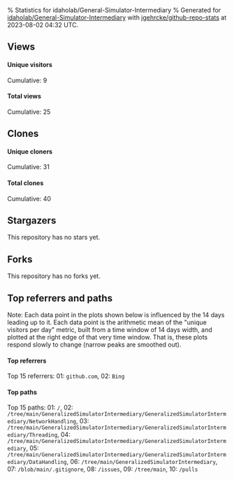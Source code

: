 % Statistics for idaholab/General-Simulator-Intermediary
% Generated for [idaholab/General-Simulator-Intermediary](https://github.com/idaholab/General-Simulator-Intermediary) with [jgehrcke/github-repo-stats](https://github.com/jgehrcke/github-repo-stats) at 2023-08-02 04:32 UTC.


## Views

#### Unique visitors
<div id="chart_views_unique" class="full-width-chart"></div>

Cumulative: 9

#### Total views
<div id="chart_views_total" class="full-width-chart"></div>

Cumulative: 25

<div class="pagebreak-for-print"> </div>

## Clones

#### Unique cloners
<div id="chart_clones_unique" class="full-width-chart"></div>

Cumulative: 31

#### Total clones
<div id="chart_clones_total" class="full-width-chart"></div>

Cumulative: 40



<div class="pagebreak-for-print"> </div>



## Stargazers

This repository has no stars yet.



## Forks

This repository has no forks yet.



<div class="pagebreak-for-print"> </div>



## Top referrers and paths


Note: Each data point in the plots shown below is influenced by the 14 days
leading up to it. Each data point is the arithmetic mean of the "unique
visitors per day" metric, built from a time window of 14 days width, and
plotted at the right edge of that very time window. That is, these plots
respond slowly to change (narrow peaks are smoothed out).




#### Top referrers


<div id="chart_referrers_top_n_alltime" class="full-width-chart"></div>

Top 15 referrers: 01: `github.com`, 02: `Bing`





#### Top paths


<div id="chart_paths_top_n_alltime" class="full-width-chart"></div>

Top 15 paths: 01: `/`, 02: `/tree/main/GeneralizedSimulatorIntermediary/GeneralizedSimulatorIntermediary/NetworkHandling`, 03: `/tree/main/GeneralizedSimulatorIntermediary/GeneralizedSimulatorIntermediary/Threading`, 04: `/tree/main/GeneralizedSimulatorIntermediary/GeneralizedSimulatorIntermediary`, 05: `/tree/main/GeneralizedSimulatorIntermediary/GeneralizedSimulatorIntermediary/DataHandling`, 06: `/tree/main/GeneralizedSimulatorIntermediary`, 07: `/blob/main/.gitignore`, 08: `/issues`, 09: `/tree/main`, 10: `/pulls`


<script type="text/javascript">
    vegaEmbed('#chart_views_unique', {"$schema": "https://vega.github.io/schema/vega-lite/v4.17.0.json", "config": {"arc": {"fill": "#1b1e23"}, "area": {"fill": "#1b1e23"}, "axisBottom": {"domainColor": "#a9b4c4", "gridColor": "#a9b4c4", "labelColor": "#1b1e23", "labelFont": "relative-mono-11-pitch-pro, Menlo, monospace", "tickColor": "#a9b4c4", "titleColor": "#1b1e23", "titleFont": "relative-mono-11-pitch-pro, Menlo, monospace"}, "axisLeft": {"domainColor": "#a9b4c4", "gridColor": "#a9b4c4", "labelColor": "#1b1e23", "labelFont": "relative-mono-11-pitch-pro, Menlo, monospace", "tickColor": "#a9b4c4", "titleColor": "#1b1e23", "titleFont": "relative-mono-11-pitch-pro, Menlo, monospace"}, "axisX": {"grid": false}, "axisY": {"grid": false, "labelBound": true}, "background": "#FFFFFF", "group": {"fill": "#FFFFFF"}, "header": {"fontWeight": 400, "labelFont": "relative-mono-11-pitch-pro, Menlo, monospace", "titleFont": "relative-mono-11-pitch-pro, Menlo, monospace"}, "legend": {"labelFont": "relative-mono-11-pitch-pro, Menlo, monospace", "symbolSize": 200, "symbolType": "circle", "titleFont": "relative-mono-11-pitch-pro, Menlo, monospace"}, "line": {"color": "#1b1e23", "stroke": "#1b1e23"}, "path": {"stroke": "#1b1e23"}, "point": {"color": "#1b1e23", "cursor": "pointer", "filled": true, "size": 20}, "range": {"category": ["#85a2f7", "#ea9755", "#7eb36a", "#f07071", "#bc85d9", "#e587b6", "#a9b4c4", "#d4c05e", "#64b9c4"]}, "style": {"bar": {"fill": "#1b1e23"}, "text": {"font": "relative-mono-11-pitch-pro, Menlo, monospace", "fontWeight": 400}}, "symbol": {"shape": "circle"}, "title": {"anchor": "start", "font": "relative-mono-11-pitch-pro, Menlo, monospace", "fontWeight": 400}, "trail": {"color": "#1b1e23", "stroke": "#1b1e23"}, "view": {"stroke": null}}, "data": {"name": "data-e37b59c2ad870e39d3aa10d5477572ff"}, "datasets": {"data-e37b59c2ad870e39d3aa10d5477572ff": [{"time": "2023-03-02T00:00:00+00:00", "views_total": 0, "views_unique": 0}, {"time": "2023-03-05T00:00:00+00:00", "views_total": 1, "views_unique": 1}, {"time": "2023-03-06T00:00:00+00:00", "views_total": 0, "views_unique": 0}, {"time": "2023-03-07T00:00:00+00:00", "views_total": 0, "views_unique": 0}, {"time": "2023-03-08T00:00:00+00:00", "views_total": 1, "views_unique": 1}, {"time": "2023-03-09T00:00:00+00:00", "views_total": 1, "views_unique": 1}, {"time": "2023-03-11T00:00:00+00:00", "views_total": 0, "views_unique": 0}, {"time": "2023-03-13T00:00:00+00:00", "views_total": 0, "views_unique": 0}, {"time": "2023-03-14T00:00:00+00:00", "views_total": 0, "views_unique": 0}, {"time": "2023-03-20T00:00:00+00:00", "views_total": 0, "views_unique": 0}, {"time": "2023-03-31T00:00:00+00:00", "views_total": 0, "views_unique": 0}, {"time": "2023-04-09T00:00:00+00:00", "views_total": 0, "views_unique": 0}, {"time": "2023-04-25T00:00:00+00:00", "views_total": 0, "views_unique": 0}, {"time": "2023-05-04T00:00:00+00:00", "views_total": 0, "views_unique": 0}, {"time": "2023-05-12T00:00:00+00:00", "views_total": 0, "views_unique": 0}, {"time": "2023-05-19T00:00:00+00:00", "views_total": 0, "views_unique": 0}, {"time": "2023-05-25T00:00:00+00:00", "views_total": 0, "views_unique": 0}, {"time": "2023-05-29T00:00:00+00:00", "views_total": 0, "views_unique": 0}, {"time": "2023-06-21T00:00:00+00:00", "views_total": 0, "views_unique": 0}, {"time": "2023-06-22T00:00:00+00:00", "views_total": 0, "views_unique": 0}, {"time": "2023-06-25T00:00:00+00:00", "views_total": 0, "views_unique": 0}, {"time": "2023-06-29T00:00:00+00:00", "views_total": 1, "views_unique": 1}, {"time": "2023-07-01T00:00:00+00:00", "views_total": 0, "views_unique": 0}, {"time": "2023-07-02T00:00:00+00:00", "views_total": 1, "views_unique": 1}, {"time": "2023-07-03T00:00:00+00:00", "views_total": 0, "views_unique": 0}, {"time": "2023-07-20T00:00:00+00:00", "views_total": 17, "views_unique": 1}, {"time": "2023-07-22T00:00:00+00:00", "views_total": 1, "views_unique": 1}, {"time": "2023-07-28T00:00:00+00:00", "views_total": 0, "views_unique": 0}, {"time": "2023-07-29T00:00:00+00:00", "views_total": 1, "views_unique": 1}, {"time": "2023-08-01T00:00:00+00:00", "views_total": 1, "views_unique": 1}]}, "encoding": {"tooltip": [{"field": "views_unique", "format": ".1f", "title": "views (u)", "type": "quantitative"}, {"field": "time", "format": "%B %e, %Y", "title": "date", "type": "temporal"}], "x": {"axis": {"labelAngle": 25}, "field": "time", "scale": {"domain": ["2023-03-02", "2023-08-01"]}, "timeUnit": "yearmonthdate", "title": "date", "type": "temporal"}, "y": {"axis": {}, "field": "views_unique", "scale": {"domain": [0, 1.1], "type": "linear", "zero": true}, "title": "unique views per day", "type": "quantitative"}}, "height": 200, "mark": {"point": true, "type": "line"}, "padding": 10, "width": "container"}, {"actions": false, "renderer": "svg"}).catch(console.error);
vegaEmbed('#chart_views_total', {"$schema": "https://vega.github.io/schema/vega-lite/v4.17.0.json", "config": {"arc": {"fill": "#1b1e23"}, "area": {"fill": "#1b1e23"}, "axisBottom": {"domainColor": "#a9b4c4", "gridColor": "#a9b4c4", "labelColor": "#1b1e23", "labelFont": "relative-mono-11-pitch-pro, Menlo, monospace", "tickColor": "#a9b4c4", "titleColor": "#1b1e23", "titleFont": "relative-mono-11-pitch-pro, Menlo, monospace"}, "axisLeft": {"domainColor": "#a9b4c4", "gridColor": "#a9b4c4", "labelColor": "#1b1e23", "labelFont": "relative-mono-11-pitch-pro, Menlo, monospace", "tickColor": "#a9b4c4", "titleColor": "#1b1e23", "titleFont": "relative-mono-11-pitch-pro, Menlo, monospace"}, "axisX": {"grid": false}, "axisY": {"grid": false, "labelBound": true}, "background": "#FFFFFF", "group": {"fill": "#FFFFFF"}, "header": {"fontWeight": 400, "labelFont": "relative-mono-11-pitch-pro, Menlo, monospace", "titleFont": "relative-mono-11-pitch-pro, Menlo, monospace"}, "legend": {"labelFont": "relative-mono-11-pitch-pro, Menlo, monospace", "symbolSize": 200, "symbolType": "circle", "titleFont": "relative-mono-11-pitch-pro, Menlo, monospace"}, "line": {"color": "#1b1e23", "stroke": "#1b1e23"}, "path": {"stroke": "#1b1e23"}, "point": {"color": "#1b1e23", "cursor": "pointer", "filled": true, "size": 20}, "range": {"category": ["#85a2f7", "#ea9755", "#7eb36a", "#f07071", "#bc85d9", "#e587b6", "#a9b4c4", "#d4c05e", "#64b9c4"]}, "style": {"bar": {"fill": "#1b1e23"}, "text": {"font": "relative-mono-11-pitch-pro, Menlo, monospace", "fontWeight": 400}}, "symbol": {"shape": "circle"}, "title": {"anchor": "start", "font": "relative-mono-11-pitch-pro, Menlo, monospace", "fontWeight": 400}, "trail": {"color": "#1b1e23", "stroke": "#1b1e23"}, "view": {"stroke": null}}, "data": {"name": "data-e37b59c2ad870e39d3aa10d5477572ff"}, "datasets": {"data-e37b59c2ad870e39d3aa10d5477572ff": [{"time": "2023-03-02T00:00:00+00:00", "views_total": 0, "views_unique": 0}, {"time": "2023-03-05T00:00:00+00:00", "views_total": 1, "views_unique": 1}, {"time": "2023-03-06T00:00:00+00:00", "views_total": 0, "views_unique": 0}, {"time": "2023-03-07T00:00:00+00:00", "views_total": 0, "views_unique": 0}, {"time": "2023-03-08T00:00:00+00:00", "views_total": 1, "views_unique": 1}, {"time": "2023-03-09T00:00:00+00:00", "views_total": 1, "views_unique": 1}, {"time": "2023-03-11T00:00:00+00:00", "views_total": 0, "views_unique": 0}, {"time": "2023-03-13T00:00:00+00:00", "views_total": 0, "views_unique": 0}, {"time": "2023-03-14T00:00:00+00:00", "views_total": 0, "views_unique": 0}, {"time": "2023-03-20T00:00:00+00:00", "views_total": 0, "views_unique": 0}, {"time": "2023-03-31T00:00:00+00:00", "views_total": 0, "views_unique": 0}, {"time": "2023-04-09T00:00:00+00:00", "views_total": 0, "views_unique": 0}, {"time": "2023-04-25T00:00:00+00:00", "views_total": 0, "views_unique": 0}, {"time": "2023-05-04T00:00:00+00:00", "views_total": 0, "views_unique": 0}, {"time": "2023-05-12T00:00:00+00:00", "views_total": 0, "views_unique": 0}, {"time": "2023-05-19T00:00:00+00:00", "views_total": 0, "views_unique": 0}, {"time": "2023-05-25T00:00:00+00:00", "views_total": 0, "views_unique": 0}, {"time": "2023-05-29T00:00:00+00:00", "views_total": 0, "views_unique": 0}, {"time": "2023-06-21T00:00:00+00:00", "views_total": 0, "views_unique": 0}, {"time": "2023-06-22T00:00:00+00:00", "views_total": 0, "views_unique": 0}, {"time": "2023-06-25T00:00:00+00:00", "views_total": 0, "views_unique": 0}, {"time": "2023-06-29T00:00:00+00:00", "views_total": 1, "views_unique": 1}, {"time": "2023-07-01T00:00:00+00:00", "views_total": 0, "views_unique": 0}, {"time": "2023-07-02T00:00:00+00:00", "views_total": 1, "views_unique": 1}, {"time": "2023-07-03T00:00:00+00:00", "views_total": 0, "views_unique": 0}, {"time": "2023-07-20T00:00:00+00:00", "views_total": 17, "views_unique": 1}, {"time": "2023-07-22T00:00:00+00:00", "views_total": 1, "views_unique": 1}, {"time": "2023-07-28T00:00:00+00:00", "views_total": 0, "views_unique": 0}, {"time": "2023-07-29T00:00:00+00:00", "views_total": 1, "views_unique": 1}, {"time": "2023-08-01T00:00:00+00:00", "views_total": 1, "views_unique": 1}]}, "encoding": {"tooltip": [{"field": "views_total", "format": ".1f", "title": "views (t)", "type": "quantitative"}, {"field": "time", "format": "%B %e, %Y", "title": "date", "type": "temporal"}], "x": {"axis": {"labelAngle": 25}, "field": "time", "scale": {"domain": ["2023-03-02", "2023-08-01"]}, "timeUnit": "yearmonthdate", "title": "date", "type": "temporal"}, "y": {"axis": {}, "field": "views_total", "scale": {"domain": [0, 18.700000000000003], "type": "linear", "zero": true}, "title": "total views per day", "type": "quantitative"}}, "height": 200, "mark": {"point": true, "type": "line"}, "padding": 10, "width": "container"}, {"actions": false, "renderer": "svg"}).catch(console.error);
vegaEmbed('#chart_clones_unique', {"$schema": "https://vega.github.io/schema/vega-lite/v4.17.0.json", "config": {"arc": {"fill": "#1b1e23"}, "area": {"fill": "#1b1e23"}, "axisBottom": {"domainColor": "#a9b4c4", "gridColor": "#a9b4c4", "labelColor": "#1b1e23", "labelFont": "relative-mono-11-pitch-pro, Menlo, monospace", "tickColor": "#a9b4c4", "titleColor": "#1b1e23", "titleFont": "relative-mono-11-pitch-pro, Menlo, monospace"}, "axisLeft": {"domainColor": "#a9b4c4", "gridColor": "#a9b4c4", "labelColor": "#1b1e23", "labelFont": "relative-mono-11-pitch-pro, Menlo, monospace", "tickColor": "#a9b4c4", "titleColor": "#1b1e23", "titleFont": "relative-mono-11-pitch-pro, Menlo, monospace"}, "axisX": {"grid": false}, "axisY": {"grid": false, "labelBound": true}, "background": "#FFFFFF", "group": {"fill": "#FFFFFF"}, "header": {"fontWeight": 400, "labelFont": "relative-mono-11-pitch-pro, Menlo, monospace", "titleFont": "relative-mono-11-pitch-pro, Menlo, monospace"}, "legend": {"labelFont": "relative-mono-11-pitch-pro, Menlo, monospace", "symbolSize": 200, "symbolType": "circle", "titleFont": "relative-mono-11-pitch-pro, Menlo, monospace"}, "line": {"color": "#1b1e23", "stroke": "#1b1e23"}, "path": {"stroke": "#1b1e23"}, "point": {"color": "#1b1e23", "cursor": "pointer", "filled": true, "size": 20}, "range": {"category": ["#85a2f7", "#ea9755", "#7eb36a", "#f07071", "#bc85d9", "#e587b6", "#a9b4c4", "#d4c05e", "#64b9c4"]}, "style": {"bar": {"fill": "#1b1e23"}, "text": {"font": "relative-mono-11-pitch-pro, Menlo, monospace", "fontWeight": 400}}, "symbol": {"shape": "circle"}, "title": {"anchor": "start", "font": "relative-mono-11-pitch-pro, Menlo, monospace", "fontWeight": 400}, "trail": {"color": "#1b1e23", "stroke": "#1b1e23"}, "view": {"stroke": null}}, "data": {"name": "data-b8b8e0ef1d203e8faf5eb1b00c57c1a0"}, "datasets": {"data-b8b8e0ef1d203e8faf5eb1b00c57c1a0": [{"clones_total": 4, "clones_unique": 2, "time": "2023-03-02T00:00:00+00:00"}, {"clones_total": 1, "clones_unique": 1, "time": "2023-03-05T00:00:00+00:00"}, {"clones_total": 2, "clones_unique": 2, "time": "2023-03-06T00:00:00+00:00"}, {"clones_total": 1, "clones_unique": 1, "time": "2023-03-07T00:00:00+00:00"}, {"clones_total": 1, "clones_unique": 1, "time": "2023-03-08T00:00:00+00:00"}, {"clones_total": 0, "clones_unique": 0, "time": "2023-03-09T00:00:00+00:00"}, {"clones_total": 1, "clones_unique": 1, "time": "2023-03-11T00:00:00+00:00"}, {"clones_total": 1, "clones_unique": 1, "time": "2023-03-13T00:00:00+00:00"}, {"clones_total": 1, "clones_unique": 1, "time": "2023-03-14T00:00:00+00:00"}, {"clones_total": 1, "clones_unique": 1, "time": "2023-03-20T00:00:00+00:00"}, {"clones_total": 2, "clones_unique": 1, "time": "2023-03-31T00:00:00+00:00"}, {"clones_total": 1, "clones_unique": 1, "time": "2023-04-09T00:00:00+00:00"}, {"clones_total": 1, "clones_unique": 1, "time": "2023-04-25T00:00:00+00:00"}, {"clones_total": 1, "clones_unique": 1, "time": "2023-05-04T00:00:00+00:00"}, {"clones_total": 1, "clones_unique": 1, "time": "2023-05-12T00:00:00+00:00"}, {"clones_total": 2, "clones_unique": 2, "time": "2023-05-19T00:00:00+00:00"}, {"clones_total": 4, "clones_unique": 2, "time": "2023-05-25T00:00:00+00:00"}, {"clones_total": 1, "clones_unique": 1, "time": "2023-05-29T00:00:00+00:00"}, {"clones_total": 2, "clones_unique": 1, "time": "2023-06-21T00:00:00+00:00"}, {"clones_total": 2, "clones_unique": 1, "time": "2023-06-22T00:00:00+00:00"}, {"clones_total": 1, "clones_unique": 1, "time": "2023-06-25T00:00:00+00:00"}, {"clones_total": 1, "clones_unique": 1, "time": "2023-06-29T00:00:00+00:00"}, {"clones_total": 1, "clones_unique": 1, "time": "2023-07-01T00:00:00+00:00"}, {"clones_total": 1, "clones_unique": 1, "time": "2023-07-02T00:00:00+00:00"}, {"clones_total": 1, "clones_unique": 1, "time": "2023-07-03T00:00:00+00:00"}, {"clones_total": 0, "clones_unique": 0, "time": "2023-07-20T00:00:00+00:00"}, {"clones_total": 0, "clones_unique": 0, "time": "2023-07-22T00:00:00+00:00"}, {"clones_total": 4, "clones_unique": 2, "time": "2023-07-28T00:00:00+00:00"}, {"clones_total": 0, "clones_unique": 0, "time": "2023-07-29T00:00:00+00:00"}, {"clones_total": 1, "clones_unique": 1, "time": "2023-08-01T00:00:00+00:00"}]}, "encoding": {"tooltip": [{"field": "clones_unique", "format": ".1f", "title": "clones (u)", "type": "quantitative"}, {"field": "time", "format": "%B %e, %Y", "title": "date", "type": "temporal"}], "x": {"axis": {"labelAngle": 25}, "field": "time", "scale": {"domain": ["2023-03-02", "2023-08-01"]}, "timeUnit": "yearmonthdate", "title": "date", "type": "temporal"}, "y": {"axis": {}, "field": "clones_unique", "scale": {"domain": [0, 2.2], "type": "linear", "zero": true}, "title": "unique clones per day", "type": "quantitative"}}, "height": 200, "mark": {"point": true, "type": "line"}, "padding": 10, "width": "container"}, {"actions": false, "renderer": "svg"}).catch(console.error);
vegaEmbed('#chart_clones_total', {"$schema": "https://vega.github.io/schema/vega-lite/v4.17.0.json", "config": {"arc": {"fill": "#1b1e23"}, "area": {"fill": "#1b1e23"}, "axisBottom": {"domainColor": "#a9b4c4", "gridColor": "#a9b4c4", "labelColor": "#1b1e23", "labelFont": "relative-mono-11-pitch-pro, Menlo, monospace", "tickColor": "#a9b4c4", "titleColor": "#1b1e23", "titleFont": "relative-mono-11-pitch-pro, Menlo, monospace"}, "axisLeft": {"domainColor": "#a9b4c4", "gridColor": "#a9b4c4", "labelColor": "#1b1e23", "labelFont": "relative-mono-11-pitch-pro, Menlo, monospace", "tickColor": "#a9b4c4", "titleColor": "#1b1e23", "titleFont": "relative-mono-11-pitch-pro, Menlo, monospace"}, "axisX": {"grid": false}, "axisY": {"grid": false, "labelBound": true}, "background": "#FFFFFF", "group": {"fill": "#FFFFFF"}, "header": {"fontWeight": 400, "labelFont": "relative-mono-11-pitch-pro, Menlo, monospace", "titleFont": "relative-mono-11-pitch-pro, Menlo, monospace"}, "legend": {"labelFont": "relative-mono-11-pitch-pro, Menlo, monospace", "symbolSize": 200, "symbolType": "circle", "titleFont": "relative-mono-11-pitch-pro, Menlo, monospace"}, "line": {"color": "#1b1e23", "stroke": "#1b1e23"}, "path": {"stroke": "#1b1e23"}, "point": {"color": "#1b1e23", "cursor": "pointer", "filled": true, "size": 20}, "range": {"category": ["#85a2f7", "#ea9755", "#7eb36a", "#f07071", "#bc85d9", "#e587b6", "#a9b4c4", "#d4c05e", "#64b9c4"]}, "style": {"bar": {"fill": "#1b1e23"}, "text": {"font": "relative-mono-11-pitch-pro, Menlo, monospace", "fontWeight": 400}}, "symbol": {"shape": "circle"}, "title": {"anchor": "start", "font": "relative-mono-11-pitch-pro, Menlo, monospace", "fontWeight": 400}, "trail": {"color": "#1b1e23", "stroke": "#1b1e23"}, "view": {"stroke": null}}, "data": {"name": "data-b8b8e0ef1d203e8faf5eb1b00c57c1a0"}, "datasets": {"data-b8b8e0ef1d203e8faf5eb1b00c57c1a0": [{"clones_total": 4, "clones_unique": 2, "time": "2023-03-02T00:00:00+00:00"}, {"clones_total": 1, "clones_unique": 1, "time": "2023-03-05T00:00:00+00:00"}, {"clones_total": 2, "clones_unique": 2, "time": "2023-03-06T00:00:00+00:00"}, {"clones_total": 1, "clones_unique": 1, "time": "2023-03-07T00:00:00+00:00"}, {"clones_total": 1, "clones_unique": 1, "time": "2023-03-08T00:00:00+00:00"}, {"clones_total": 0, "clones_unique": 0, "time": "2023-03-09T00:00:00+00:00"}, {"clones_total": 1, "clones_unique": 1, "time": "2023-03-11T00:00:00+00:00"}, {"clones_total": 1, "clones_unique": 1, "time": "2023-03-13T00:00:00+00:00"}, {"clones_total": 1, "clones_unique": 1, "time": "2023-03-14T00:00:00+00:00"}, {"clones_total": 1, "clones_unique": 1, "time": "2023-03-20T00:00:00+00:00"}, {"clones_total": 2, "clones_unique": 1, "time": "2023-03-31T00:00:00+00:00"}, {"clones_total": 1, "clones_unique": 1, "time": "2023-04-09T00:00:00+00:00"}, {"clones_total": 1, "clones_unique": 1, "time": "2023-04-25T00:00:00+00:00"}, {"clones_total": 1, "clones_unique": 1, "time": "2023-05-04T00:00:00+00:00"}, {"clones_total": 1, "clones_unique": 1, "time": "2023-05-12T00:00:00+00:00"}, {"clones_total": 2, "clones_unique": 2, "time": "2023-05-19T00:00:00+00:00"}, {"clones_total": 4, "clones_unique": 2, "time": "2023-05-25T00:00:00+00:00"}, {"clones_total": 1, "clones_unique": 1, "time": "2023-05-29T00:00:00+00:00"}, {"clones_total": 2, "clones_unique": 1, "time": "2023-06-21T00:00:00+00:00"}, {"clones_total": 2, "clones_unique": 1, "time": "2023-06-22T00:00:00+00:00"}, {"clones_total": 1, "clones_unique": 1, "time": "2023-06-25T00:00:00+00:00"}, {"clones_total": 1, "clones_unique": 1, "time": "2023-06-29T00:00:00+00:00"}, {"clones_total": 1, "clones_unique": 1, "time": "2023-07-01T00:00:00+00:00"}, {"clones_total": 1, "clones_unique": 1, "time": "2023-07-02T00:00:00+00:00"}, {"clones_total": 1, "clones_unique": 1, "time": "2023-07-03T00:00:00+00:00"}, {"clones_total": 0, "clones_unique": 0, "time": "2023-07-20T00:00:00+00:00"}, {"clones_total": 0, "clones_unique": 0, "time": "2023-07-22T00:00:00+00:00"}, {"clones_total": 4, "clones_unique": 2, "time": "2023-07-28T00:00:00+00:00"}, {"clones_total": 0, "clones_unique": 0, "time": "2023-07-29T00:00:00+00:00"}, {"clones_total": 1, "clones_unique": 1, "time": "2023-08-01T00:00:00+00:00"}]}, "encoding": {"tooltip": [{"field": "clones_total", "format": ".1f", "title": "clones (t)", "type": "quantitative"}, {"field": "time", "format": "%B %e, %Y", "title": "date", "type": "temporal"}], "x": {"axis": {"labelAngle": 25}, "field": "time", "scale": {"domain": ["2023-03-02", "2023-08-01"]}, "timeUnit": "yearmonthdate", "title": "date", "type": "temporal"}, "y": {"axis": {}, "field": "clones_total", "scale": {"domain": [0, 4.4], "type": "linear", "zero": true}, "title": "total clones per day", "type": "quantitative"}}, "height": 200, "mark": {"point": true, "type": "line"}, "padding": 10, "width": "container"}, {"actions": false, "renderer": "svg"}).catch(console.error);
vegaEmbed('#chart_referrers_top_n_alltime', {"$schema": "https://vega.github.io/schema/vega-lite/v4.17.0.json", "config": {"arc": {"fill": "#1b1e23"}, "area": {"fill": "#1b1e23"}, "axisBottom": {"domainColor": "#a9b4c4", "gridColor": "#a9b4c4", "labelColor": "#1b1e23", "labelFont": "relative-mono-11-pitch-pro, Menlo, monospace", "tickColor": "#a9b4c4", "titleColor": "#1b1e23", "titleFont": "relative-mono-11-pitch-pro, Menlo, monospace"}, "axisLeft": {"domainColor": "#a9b4c4", "gridColor": "#a9b4c4", "labelColor": "#1b1e23", "labelFont": "relative-mono-11-pitch-pro, Menlo, monospace", "tickColor": "#a9b4c4", "titleColor": "#1b1e23", "titleFont": "relative-mono-11-pitch-pro, Menlo, monospace"}, "axisX": {"grid": false}, "axisY": {"grid": false}, "background": "#FFFFFF", "group": {"fill": "#FFFFFF"}, "header": {"fontWeight": 400, "labelFont": "relative-mono-11-pitch-pro, Menlo, monospace", "titleFont": "relative-mono-11-pitch-pro, Menlo, monospace"}, "legend": {"labelFont": "relative-mono-11-pitch-pro, Menlo, monospace", "symbolSize": 200, "symbolType": "circle", "titleFont": "relative-mono-11-pitch-pro, Menlo, monospace"}, "line": {"color": "#1b1e23", "stroke": "#1b1e23"}, "path": {"stroke": "#1b1e23"}, "point": {"color": "#1b1e23", "cursor": "pointer", "filled": true, "size": 30}, "range": {"category": ["#85a2f7", "#ea9755", "#7eb36a", "#f07071", "#bc85d9", "#e587b6", "#a9b4c4", "#d4c05e", "#64b9c4"]}, "style": {"bar": {"fill": "#1b1e23"}, "text": {"font": "relative-mono-11-pitch-pro, Menlo, monospace", "fontWeight": 400}}, "symbol": {"shape": "circle"}, "title": {"anchor": "start", "font": "relative-mono-11-pitch-pro, Menlo, monospace", "fontWeight": 400}, "trail": {"color": "#1b1e23", "stroke": "#1b1e23"}, "view": {"stroke": null}}, "data": {"name": "data-3ffb41a775d237fb75a35ad1719e4e88"}, "datasets": {"data-3ffb41a775d237fb75a35ad1719e4e88": [{"referrer": "github.com", "time": "2023-03-15T00:00:00+00:00", "views_unique": null, "views_unique_norm": null}, {"referrer": "github.com", "time": "2023-03-16T00:00:00+00:00", "views_unique": null, "views_unique_norm": null}, {"referrer": "github.com", "time": "2023-03-17T00:00:00+00:00", "views_unique": null, "views_unique_norm": null}, {"referrer": "github.com", "time": "2023-03-18T00:00:00+00:00", "views_unique": null, "views_unique_norm": null}, {"referrer": "github.com", "time": "2023-07-22T00:00:00+00:00", "views_unique": 1.0, "views_unique_norm": 0.07142857142857142}, {"referrer": "github.com", "time": "2023-07-23T00:00:00+00:00", "views_unique": 2.0, "views_unique_norm": 0.14285714285714285}, {"referrer": "github.com", "time": "2023-07-24T00:00:00+00:00", "views_unique": 2.0, "views_unique_norm": 0.14285714285714285}, {"referrer": "github.com", "time": "2023-07-25T00:00:00+00:00", "views_unique": 2.0, "views_unique_norm": 0.14285714285714285}, {"referrer": "github.com", "time": "2023-07-26T00:00:00+00:00", "views_unique": 2.0, "views_unique_norm": 0.14285714285714285}, {"referrer": "github.com", "time": "2023-07-27T00:00:00+00:00", "views_unique": 2.0, "views_unique_norm": 0.14285714285714285}, {"referrer": "github.com", "time": "2023-07-28T00:00:00+00:00", "views_unique": 2.0, "views_unique_norm": 0.14285714285714285}, {"referrer": "github.com", "time": "2023-07-29T00:00:00+00:00", "views_unique": 2.0, "views_unique_norm": 0.14285714285714285}, {"referrer": "github.com", "time": "2023-07-30T00:00:00+00:00", "views_unique": 2.0, "views_unique_norm": 0.14285714285714285}, {"referrer": "github.com", "time": "2023-07-31T00:00:00+00:00", "views_unique": 2.0, "views_unique_norm": 0.14285714285714285}, {"referrer": "github.com", "time": "2023-08-01T00:00:00+00:00", "views_unique": 2.0, "views_unique_norm": 0.14285714285714285}, {"referrer": "github.com", "time": "2023-08-02T00:00:00+00:00", "views_unique": 2.0, "views_unique_norm": 0.14285714285714285}, {"referrer": "Bing", "time": "2023-03-15T00:00:00+00:00", "views_unique": 1.0, "views_unique_norm": 0.07142857142857142}, {"referrer": "Bing", "time": "2023-03-16T00:00:00+00:00", "views_unique": 1.0, "views_unique_norm": 0.07142857142857142}, {"referrer": "Bing", "time": "2023-03-17T00:00:00+00:00", "views_unique": 1.0, "views_unique_norm": 0.07142857142857142}, {"referrer": "Bing", "time": "2023-03-18T00:00:00+00:00", "views_unique": 1.0, "views_unique_norm": 0.07142857142857142}, {"referrer": "Bing", "time": "2023-07-22T00:00:00+00:00", "views_unique": null, "views_unique_norm": null}, {"referrer": "Bing", "time": "2023-07-23T00:00:00+00:00", "views_unique": null, "views_unique_norm": null}, {"referrer": "Bing", "time": "2023-07-24T00:00:00+00:00", "views_unique": null, "views_unique_norm": null}, {"referrer": "Bing", "time": "2023-07-25T00:00:00+00:00", "views_unique": null, "views_unique_norm": null}, {"referrer": "Bing", "time": "2023-07-26T00:00:00+00:00", "views_unique": null, "views_unique_norm": null}, {"referrer": "Bing", "time": "2023-07-27T00:00:00+00:00", "views_unique": null, "views_unique_norm": null}, {"referrer": "Bing", "time": "2023-07-28T00:00:00+00:00", "views_unique": null, "views_unique_norm": null}, {"referrer": "Bing", "time": "2023-07-29T00:00:00+00:00", "views_unique": null, "views_unique_norm": null}, {"referrer": "Bing", "time": "2023-07-30T00:00:00+00:00", "views_unique": null, "views_unique_norm": null}, {"referrer": "Bing", "time": "2023-07-31T00:00:00+00:00", "views_unique": null, "views_unique_norm": null}, {"referrer": "Bing", "time": "2023-08-01T00:00:00+00:00", "views_unique": null, "views_unique_norm": null}, {"referrer": "Bing", "time": "2023-08-02T00:00:00+00:00", "views_unique": null, "views_unique_norm": null}]}, "encoding": {"color": {"field": "referrer", "legend": {"direction": "vertical", "orient": "top", "title": "Legend:"}, "sort": {"field": "order"}, "type": "nominal"}, "tooltip": [{"field": "referrer", "type": "nominal"}, {"field": "views_unique_norm", "format": ".2f", "title": "views (14d mean)", "type": "quantitative"}, {"field": "time", "format": "%B %e, %Y", "title": "date", "type": "temporal"}], "x": {"axis": {"labelAngle": 25}, "field": "time", "scale": {"domain": ["2023-03-02", "2023-08-01"]}, "timeUnit": "yearmonthdate", "title": "date", "type": "temporal"}, "y": {"field": "views_unique_norm", "scale": {"domain": [0, 0.15714285714285714], "type": "linear", "zero": true}, "title": "unique visitors per day (mean from last 14 days)", "type": "quantitative"}}, "height": 300, "mark": {"point": true, "type": "line"}, "padding": 10, "width": "container"}, {"actions": false, "renderer": "svg"}).catch(console.error);
vegaEmbed('#chart_paths_top_n_alltime', {"$schema": "https://vega.github.io/schema/vega-lite/v4.17.0.json", "config": {"arc": {"fill": "#1b1e23"}, "area": {"fill": "#1b1e23"}, "axisBottom": {"domainColor": "#a9b4c4", "gridColor": "#a9b4c4", "labelColor": "#1b1e23", "labelFont": "relative-mono-11-pitch-pro, Menlo, monospace", "tickColor": "#a9b4c4", "titleColor": "#1b1e23", "titleFont": "relative-mono-11-pitch-pro, Menlo, monospace"}, "axisLeft": {"domainColor": "#a9b4c4", "gridColor": "#a9b4c4", "labelColor": "#1b1e23", "labelFont": "relative-mono-11-pitch-pro, Menlo, monospace", "tickColor": "#a9b4c4", "titleColor": "#1b1e23", "titleFont": "relative-mono-11-pitch-pro, Menlo, monospace"}, "axisX": {"grid": false}, "axisY": {"grid": false}, "background": "#FFFFFF", "group": {"fill": "#FFFFFF"}, "header": {"fontWeight": 400, "labelFont": "relative-mono-11-pitch-pro, Menlo, monospace", "titleFont": "relative-mono-11-pitch-pro, Menlo, monospace"}, "legend": {"labelFont": "relative-mono-11-pitch-pro, Menlo, monospace", "symbolSize": 200, "symbolType": "circle", "titleFont": "relative-mono-11-pitch-pro, Menlo, monospace"}, "line": {"color": "#1b1e23", "stroke": "#1b1e23"}, "path": {"stroke": "#1b1e23"}, "point": {"color": "#1b1e23", "cursor": "pointer", "filled": true, "size": 30}, "range": {"category": ["#85a2f7", "#ea9755", "#7eb36a", "#f07071", "#bc85d9", "#e587b6", "#a9b4c4", "#d4c05e", "#64b9c4"]}, "style": {"bar": {"fill": "#1b1e23"}, "text": {"font": "relative-mono-11-pitch-pro, Menlo, monospace", "fontWeight": 400}}, "symbol": {"shape": "circle"}, "title": {"anchor": "start", "font": "relative-mono-11-pitch-pro, Menlo, monospace", "fontWeight": 400}, "trail": {"color": "#1b1e23", "stroke": "#1b1e23"}, "view": {"stroke": null}}, "data": {"name": "data-b603f0f7c76a9ca6b7c5ccc2254c2c51"}, "datasets": {"data-b603f0f7c76a9ca6b7c5ccc2254c2c51": [{"path": "/", "time": "2023-03-15T00:00:00+00:00", "views_unique": 2.0, "views_unique_norm": 0.14285714285714285}, {"path": "/", "time": "2023-03-16T00:00:00+00:00", "views_unique": 2.0, "views_unique_norm": 0.14285714285714285}, {"path": "/", "time": "2023-03-17T00:00:00+00:00", "views_unique": 2.0, "views_unique_norm": 0.14285714285714285}, {"path": "/", "time": "2023-03-18T00:00:00+00:00", "views_unique": 2.0, "views_unique_norm": 0.14285714285714285}, {"path": "/", "time": "2023-03-19T00:00:00+00:00", "views_unique": 1.0, "views_unique_norm": 0.07142857142857142}, {"path": "/", "time": "2023-03-20T00:00:00+00:00", "views_unique": 1.0, "views_unique_norm": 0.07142857142857142}, {"path": "/", "time": "2023-03-21T00:00:00+00:00", "views_unique": 1.0, "views_unique_norm": 0.07142857142857142}, {"path": "/", "time": "2023-03-22T00:00:00+00:00", "views_unique": 1.0, "views_unique_norm": 0.07142857142857142}, {"path": "/", "time": "2023-06-30T00:00:00+00:00", "views_unique": 1.0, "views_unique_norm": 0.07142857142857142}, {"path": "/", "time": "2023-07-01T00:00:00+00:00", "views_unique": 1.0, "views_unique_norm": 0.07142857142857142}, {"path": "/", "time": "2023-07-02T00:00:00+00:00", "views_unique": 1.0, "views_unique_norm": 0.07142857142857142}, {"path": "/", "time": "2023-07-03T00:00:00+00:00", "views_unique": 1.0, "views_unique_norm": 0.07142857142857142}, {"path": "/", "time": "2023-07-04T00:00:00+00:00", "views_unique": 1.0, "views_unique_norm": 0.07142857142857142}, {"path": "/", "time": "2023-07-05T00:00:00+00:00", "views_unique": 1.0, "views_unique_norm": 0.07142857142857142}, {"path": "/", "time": "2023-07-06T00:00:00+00:00", "views_unique": 1.0, "views_unique_norm": 0.07142857142857142}, {"path": "/", "time": "2023-07-07T00:00:00+00:00", "views_unique": 1.0, "views_unique_norm": 0.07142857142857142}, {"path": "/", "time": "2023-07-08T00:00:00+00:00", "views_unique": 1.0, "views_unique_norm": 0.07142857142857142}, {"path": "/", "time": "2023-07-09T00:00:00+00:00", "views_unique": 1.0, "views_unique_norm": 0.07142857142857142}, {"path": "/", "time": "2023-07-10T00:00:00+00:00", "views_unique": 1.0, "views_unique_norm": 0.07142857142857142}, {"path": "/", "time": "2023-07-11T00:00:00+00:00", "views_unique": 1.0, "views_unique_norm": 0.07142857142857142}, {"path": "/", "time": "2023-07-12T00:00:00+00:00", "views_unique": 1.0, "views_unique_norm": 0.07142857142857142}, {"path": "/", "time": "2023-07-13T00:00:00+00:00", "views_unique": null, "views_unique_norm": null}, {"path": "/", "time": "2023-07-14T00:00:00+00:00", "views_unique": null, "views_unique_norm": null}, {"path": "/", "time": "2023-07-15T00:00:00+00:00", "views_unique": null, "views_unique_norm": null}, {"path": "/", "time": "2023-07-21T00:00:00+00:00", "views_unique": 1.0, "views_unique_norm": 0.07142857142857142}, {"path": "/", "time": "2023-07-22T00:00:00+00:00", "views_unique": 1.0, "views_unique_norm": 0.07142857142857142}, {"path": "/", "time": "2023-07-23T00:00:00+00:00", "views_unique": 2.0, "views_unique_norm": 0.14285714285714285}, {"path": "/", "time": "2023-07-24T00:00:00+00:00", "views_unique": 2.0, "views_unique_norm": 0.14285714285714285}, {"path": "/", "time": "2023-07-25T00:00:00+00:00", "views_unique": 2.0, "views_unique_norm": 0.14285714285714285}, {"path": "/", "time": "2023-07-26T00:00:00+00:00", "views_unique": 2.0, "views_unique_norm": 0.14285714285714285}, {"path": "/", "time": "2023-07-27T00:00:00+00:00", "views_unique": 2.0, "views_unique_norm": 0.14285714285714285}, {"path": "/", "time": "2023-07-28T00:00:00+00:00", "views_unique": 2.0, "views_unique_norm": 0.14285714285714285}, {"path": "/", "time": "2023-07-29T00:00:00+00:00", "views_unique": 2.0, "views_unique_norm": 0.14285714285714285}, {"path": "/", "time": "2023-07-30T00:00:00+00:00", "views_unique": 2.0, "views_unique_norm": 0.14285714285714285}, {"path": "/", "time": "2023-07-31T00:00:00+00:00", "views_unique": 2.0, "views_unique_norm": 0.14285714285714285}, {"path": "/", "time": "2023-08-01T00:00:00+00:00", "views_unique": 2.0, "views_unique_norm": 0.14285714285714285}, {"path": "/", "time": "2023-08-02T00:00:00+00:00", "views_unique": 2.0, "views_unique_norm": 0.14285714285714285}, {"path": "/tree/main/GeneralizedSimulatorIntermediary/GeneralizedSimulatorIntermediary/NetworkHandling", "time": "2023-03-15T00:00:00+00:00", "views_unique": null, "views_unique_norm": null}, {"path": "/tree/main/GeneralizedSimulatorIntermediary/GeneralizedSimulatorIntermediary/NetworkHandling", "time": "2023-03-16T00:00:00+00:00", "views_unique": null, "views_unique_norm": null}, {"path": "/tree/main/GeneralizedSimulatorIntermediary/GeneralizedSimulatorIntermediary/NetworkHandling", "time": "2023-03-17T00:00:00+00:00", "views_unique": null, "views_unique_norm": null}, {"path": "/tree/main/GeneralizedSimulatorIntermediary/GeneralizedSimulatorIntermediary/NetworkHandling", "time": "2023-03-18T00:00:00+00:00", "views_unique": null, "views_unique_norm": null}, {"path": "/tree/main/GeneralizedSimulatorIntermediary/GeneralizedSimulatorIntermediary/NetworkHandling", "time": "2023-03-19T00:00:00+00:00", "views_unique": null, "views_unique_norm": null}, {"path": "/tree/main/GeneralizedSimulatorIntermediary/GeneralizedSimulatorIntermediary/NetworkHandling", "time": "2023-03-20T00:00:00+00:00", "views_unique": null, "views_unique_norm": null}, {"path": "/tree/main/GeneralizedSimulatorIntermediary/GeneralizedSimulatorIntermediary/NetworkHandling", "time": "2023-03-21T00:00:00+00:00", "views_unique": null, "views_unique_norm": null}, {"path": "/tree/main/GeneralizedSimulatorIntermediary/GeneralizedSimulatorIntermediary/NetworkHandling", "time": "2023-03-22T00:00:00+00:00", "views_unique": null, "views_unique_norm": null}, {"path": "/tree/main/GeneralizedSimulatorIntermediary/GeneralizedSimulatorIntermediary/NetworkHandling", "time": "2023-06-30T00:00:00+00:00", "views_unique": null, "views_unique_norm": null}, {"path": "/tree/main/GeneralizedSimulatorIntermediary/GeneralizedSimulatorIntermediary/NetworkHandling", "time": "2023-07-01T00:00:00+00:00", "views_unique": null, "views_unique_norm": null}, {"path": "/tree/main/GeneralizedSimulatorIntermediary/GeneralizedSimulatorIntermediary/NetworkHandling", "time": "2023-07-02T00:00:00+00:00", "views_unique": null, "views_unique_norm": null}, {"path": "/tree/main/GeneralizedSimulatorIntermediary/GeneralizedSimulatorIntermediary/NetworkHandling", "time": "2023-07-03T00:00:00+00:00", "views_unique": null, "views_unique_norm": null}, {"path": "/tree/main/GeneralizedSimulatorIntermediary/GeneralizedSimulatorIntermediary/NetworkHandling", "time": "2023-07-04T00:00:00+00:00", "views_unique": null, "views_unique_norm": null}, {"path": "/tree/main/GeneralizedSimulatorIntermediary/GeneralizedSimulatorIntermediary/NetworkHandling", "time": "2023-07-05T00:00:00+00:00", "views_unique": null, "views_unique_norm": null}, {"path": "/tree/main/GeneralizedSimulatorIntermediary/GeneralizedSimulatorIntermediary/NetworkHandling", "time": "2023-07-06T00:00:00+00:00", "views_unique": null, "views_unique_norm": null}, {"path": "/tree/main/GeneralizedSimulatorIntermediary/GeneralizedSimulatorIntermediary/NetworkHandling", "time": "2023-07-07T00:00:00+00:00", "views_unique": null, "views_unique_norm": null}, {"path": "/tree/main/GeneralizedSimulatorIntermediary/GeneralizedSimulatorIntermediary/NetworkHandling", "time": "2023-07-08T00:00:00+00:00", "views_unique": null, "views_unique_norm": null}, {"path": "/tree/main/GeneralizedSimulatorIntermediary/GeneralizedSimulatorIntermediary/NetworkHandling", "time": "2023-07-09T00:00:00+00:00", "views_unique": null, "views_unique_norm": null}, {"path": "/tree/main/GeneralizedSimulatorIntermediary/GeneralizedSimulatorIntermediary/NetworkHandling", "time": "2023-07-10T00:00:00+00:00", "views_unique": null, "views_unique_norm": null}, {"path": "/tree/main/GeneralizedSimulatorIntermediary/GeneralizedSimulatorIntermediary/NetworkHandling", "time": "2023-07-11T00:00:00+00:00", "views_unique": null, "views_unique_norm": null}, {"path": "/tree/main/GeneralizedSimulatorIntermediary/GeneralizedSimulatorIntermediary/NetworkHandling", "time": "2023-07-12T00:00:00+00:00", "views_unique": null, "views_unique_norm": null}, {"path": "/tree/main/GeneralizedSimulatorIntermediary/GeneralizedSimulatorIntermediary/NetworkHandling", "time": "2023-07-13T00:00:00+00:00", "views_unique": null, "views_unique_norm": null}, {"path": "/tree/main/GeneralizedSimulatorIntermediary/GeneralizedSimulatorIntermediary/NetworkHandling", "time": "2023-07-14T00:00:00+00:00", "views_unique": null, "views_unique_norm": null}, {"path": "/tree/main/GeneralizedSimulatorIntermediary/GeneralizedSimulatorIntermediary/NetworkHandling", "time": "2023-07-15T00:00:00+00:00", "views_unique": null, "views_unique_norm": null}, {"path": "/tree/main/GeneralizedSimulatorIntermediary/GeneralizedSimulatorIntermediary/NetworkHandling", "time": "2023-07-21T00:00:00+00:00", "views_unique": 1.0, "views_unique_norm": 0.07142857142857142}, {"path": "/tree/main/GeneralizedSimulatorIntermediary/GeneralizedSimulatorIntermediary/NetworkHandling", "time": "2023-07-22T00:00:00+00:00", "views_unique": 1.0, "views_unique_norm": 0.07142857142857142}, {"path": "/tree/main/GeneralizedSimulatorIntermediary/GeneralizedSimulatorIntermediary/NetworkHandling", "time": "2023-07-23T00:00:00+00:00", "views_unique": 1.0, "views_unique_norm": 0.07142857142857142}, {"path": "/tree/main/GeneralizedSimulatorIntermediary/GeneralizedSimulatorIntermediary/NetworkHandling", "time": "2023-07-24T00:00:00+00:00", "views_unique": 1.0, "views_unique_norm": 0.07142857142857142}, {"path": "/tree/main/GeneralizedSimulatorIntermediary/GeneralizedSimulatorIntermediary/NetworkHandling", "time": "2023-07-25T00:00:00+00:00", "views_unique": 1.0, "views_unique_norm": 0.07142857142857142}, {"path": "/tree/main/GeneralizedSimulatorIntermediary/GeneralizedSimulatorIntermediary/NetworkHandling", "time": "2023-07-26T00:00:00+00:00", "views_unique": 1.0, "views_unique_norm": 0.07142857142857142}, {"path": "/tree/main/GeneralizedSimulatorIntermediary/GeneralizedSimulatorIntermediary/NetworkHandling", "time": "2023-07-27T00:00:00+00:00", "views_unique": 1.0, "views_unique_norm": 0.07142857142857142}, {"path": "/tree/main/GeneralizedSimulatorIntermediary/GeneralizedSimulatorIntermediary/NetworkHandling", "time": "2023-07-28T00:00:00+00:00", "views_unique": 1.0, "views_unique_norm": 0.07142857142857142}, {"path": "/tree/main/GeneralizedSimulatorIntermediary/GeneralizedSimulatorIntermediary/NetworkHandling", "time": "2023-07-29T00:00:00+00:00", "views_unique": 1.0, "views_unique_norm": 0.07142857142857142}, {"path": "/tree/main/GeneralizedSimulatorIntermediary/GeneralizedSimulatorIntermediary/NetworkHandling", "time": "2023-07-30T00:00:00+00:00", "views_unique": 1.0, "views_unique_norm": 0.07142857142857142}, {"path": "/tree/main/GeneralizedSimulatorIntermediary/GeneralizedSimulatorIntermediary/NetworkHandling", "time": "2023-07-31T00:00:00+00:00", "views_unique": 1.0, "views_unique_norm": 0.07142857142857142}, {"path": "/tree/main/GeneralizedSimulatorIntermediary/GeneralizedSimulatorIntermediary/NetworkHandling", "time": "2023-08-01T00:00:00+00:00", "views_unique": 1.0, "views_unique_norm": 0.07142857142857142}, {"path": "/tree/main/GeneralizedSimulatorIntermediary/GeneralizedSimulatorIntermediary/NetworkHandling", "time": "2023-08-02T00:00:00+00:00", "views_unique": 1.0, "views_unique_norm": 0.07142857142857142}, {"path": "/tree/main/GeneralizedSimulatorIntermediary/GeneralizedSimulatorIntermediary/Threading", "time": "2023-03-15T00:00:00+00:00", "views_unique": null, "views_unique_norm": null}, {"path": "/tree/main/GeneralizedSimulatorIntermediary/GeneralizedSimulatorIntermediary/Threading", "time": "2023-03-16T00:00:00+00:00", "views_unique": null, "views_unique_norm": null}, {"path": "/tree/main/GeneralizedSimulatorIntermediary/GeneralizedSimulatorIntermediary/Threading", "time": "2023-03-17T00:00:00+00:00", "views_unique": null, "views_unique_norm": null}, {"path": "/tree/main/GeneralizedSimulatorIntermediary/GeneralizedSimulatorIntermediary/Threading", "time": "2023-03-18T00:00:00+00:00", "views_unique": null, "views_unique_norm": null}, {"path": "/tree/main/GeneralizedSimulatorIntermediary/GeneralizedSimulatorIntermediary/Threading", "time": "2023-03-19T00:00:00+00:00", "views_unique": null, "views_unique_norm": null}, {"path": "/tree/main/GeneralizedSimulatorIntermediary/GeneralizedSimulatorIntermediary/Threading", "time": "2023-03-20T00:00:00+00:00", "views_unique": null, "views_unique_norm": null}, {"path": "/tree/main/GeneralizedSimulatorIntermediary/GeneralizedSimulatorIntermediary/Threading", "time": "2023-03-21T00:00:00+00:00", "views_unique": null, "views_unique_norm": null}, {"path": "/tree/main/GeneralizedSimulatorIntermediary/GeneralizedSimulatorIntermediary/Threading", "time": "2023-03-22T00:00:00+00:00", "views_unique": null, "views_unique_norm": null}, {"path": "/tree/main/GeneralizedSimulatorIntermediary/GeneralizedSimulatorIntermediary/Threading", "time": "2023-06-30T00:00:00+00:00", "views_unique": null, "views_unique_norm": null}, {"path": "/tree/main/GeneralizedSimulatorIntermediary/GeneralizedSimulatorIntermediary/Threading", "time": "2023-07-01T00:00:00+00:00", "views_unique": null, "views_unique_norm": null}, {"path": "/tree/main/GeneralizedSimulatorIntermediary/GeneralizedSimulatorIntermediary/Threading", "time": "2023-07-02T00:00:00+00:00", "views_unique": null, "views_unique_norm": null}, {"path": "/tree/main/GeneralizedSimulatorIntermediary/GeneralizedSimulatorIntermediary/Threading", "time": "2023-07-03T00:00:00+00:00", "views_unique": null, "views_unique_norm": null}, {"path": "/tree/main/GeneralizedSimulatorIntermediary/GeneralizedSimulatorIntermediary/Threading", "time": "2023-07-04T00:00:00+00:00", "views_unique": null, "views_unique_norm": null}, {"path": "/tree/main/GeneralizedSimulatorIntermediary/GeneralizedSimulatorIntermediary/Threading", "time": "2023-07-05T00:00:00+00:00", "views_unique": null, "views_unique_norm": null}, {"path": "/tree/main/GeneralizedSimulatorIntermediary/GeneralizedSimulatorIntermediary/Threading", "time": "2023-07-06T00:00:00+00:00", "views_unique": null, "views_unique_norm": null}, {"path": "/tree/main/GeneralizedSimulatorIntermediary/GeneralizedSimulatorIntermediary/Threading", "time": "2023-07-07T00:00:00+00:00", "views_unique": null, "views_unique_norm": null}, {"path": "/tree/main/GeneralizedSimulatorIntermediary/GeneralizedSimulatorIntermediary/Threading", "time": "2023-07-08T00:00:00+00:00", "views_unique": null, "views_unique_norm": null}, {"path": "/tree/main/GeneralizedSimulatorIntermediary/GeneralizedSimulatorIntermediary/Threading", "time": "2023-07-09T00:00:00+00:00", "views_unique": null, "views_unique_norm": null}, {"path": "/tree/main/GeneralizedSimulatorIntermediary/GeneralizedSimulatorIntermediary/Threading", "time": "2023-07-10T00:00:00+00:00", "views_unique": null, "views_unique_norm": null}, {"path": "/tree/main/GeneralizedSimulatorIntermediary/GeneralizedSimulatorIntermediary/Threading", "time": "2023-07-11T00:00:00+00:00", "views_unique": null, "views_unique_norm": null}, {"path": "/tree/main/GeneralizedSimulatorIntermediary/GeneralizedSimulatorIntermediary/Threading", "time": "2023-07-12T00:00:00+00:00", "views_unique": null, "views_unique_norm": null}, {"path": "/tree/main/GeneralizedSimulatorIntermediary/GeneralizedSimulatorIntermediary/Threading", "time": "2023-07-13T00:00:00+00:00", "views_unique": null, "views_unique_norm": null}, {"path": "/tree/main/GeneralizedSimulatorIntermediary/GeneralizedSimulatorIntermediary/Threading", "time": "2023-07-14T00:00:00+00:00", "views_unique": null, "views_unique_norm": null}, {"path": "/tree/main/GeneralizedSimulatorIntermediary/GeneralizedSimulatorIntermediary/Threading", "time": "2023-07-15T00:00:00+00:00", "views_unique": null, "views_unique_norm": null}, {"path": "/tree/main/GeneralizedSimulatorIntermediary/GeneralizedSimulatorIntermediary/Threading", "time": "2023-07-21T00:00:00+00:00", "views_unique": 1.0, "views_unique_norm": 0.07142857142857142}, {"path": "/tree/main/GeneralizedSimulatorIntermediary/GeneralizedSimulatorIntermediary/Threading", "time": "2023-07-22T00:00:00+00:00", "views_unique": 1.0, "views_unique_norm": 0.07142857142857142}, {"path": "/tree/main/GeneralizedSimulatorIntermediary/GeneralizedSimulatorIntermediary/Threading", "time": "2023-07-23T00:00:00+00:00", "views_unique": 1.0, "views_unique_norm": 0.07142857142857142}, {"path": "/tree/main/GeneralizedSimulatorIntermediary/GeneralizedSimulatorIntermediary/Threading", "time": "2023-07-24T00:00:00+00:00", "views_unique": 1.0, "views_unique_norm": 0.07142857142857142}, {"path": "/tree/main/GeneralizedSimulatorIntermediary/GeneralizedSimulatorIntermediary/Threading", "time": "2023-07-25T00:00:00+00:00", "views_unique": 1.0, "views_unique_norm": 0.07142857142857142}, {"path": "/tree/main/GeneralizedSimulatorIntermediary/GeneralizedSimulatorIntermediary/Threading", "time": "2023-07-26T00:00:00+00:00", "views_unique": 1.0, "views_unique_norm": 0.07142857142857142}, {"path": "/tree/main/GeneralizedSimulatorIntermediary/GeneralizedSimulatorIntermediary/Threading", "time": "2023-07-27T00:00:00+00:00", "views_unique": 1.0, "views_unique_norm": 0.07142857142857142}, {"path": "/tree/main/GeneralizedSimulatorIntermediary/GeneralizedSimulatorIntermediary/Threading", "time": "2023-07-28T00:00:00+00:00", "views_unique": 1.0, "views_unique_norm": 0.07142857142857142}, {"path": "/tree/main/GeneralizedSimulatorIntermediary/GeneralizedSimulatorIntermediary/Threading", "time": "2023-07-29T00:00:00+00:00", "views_unique": 1.0, "views_unique_norm": 0.07142857142857142}, {"path": "/tree/main/GeneralizedSimulatorIntermediary/GeneralizedSimulatorIntermediary/Threading", "time": "2023-07-30T00:00:00+00:00", "views_unique": 1.0, "views_unique_norm": 0.07142857142857142}, {"path": "/tree/main/GeneralizedSimulatorIntermediary/GeneralizedSimulatorIntermediary/Threading", "time": "2023-07-31T00:00:00+00:00", "views_unique": 1.0, "views_unique_norm": 0.07142857142857142}, {"path": "/tree/main/GeneralizedSimulatorIntermediary/GeneralizedSimulatorIntermediary/Threading", "time": "2023-08-01T00:00:00+00:00", "views_unique": 1.0, "views_unique_norm": 0.07142857142857142}, {"path": "/tree/main/GeneralizedSimulatorIntermediary/GeneralizedSimulatorIntermediary/Threading", "time": "2023-08-02T00:00:00+00:00", "views_unique": 1.0, "views_unique_norm": 0.07142857142857142}, {"path": "/tree/main/GeneralizedSimulatorIntermediary/GeneralizedSimulatorIntermediary", "time": "2023-03-15T00:00:00+00:00", "views_unique": null, "views_unique_norm": null}, {"path": "/tree/main/GeneralizedSimulatorIntermediary/GeneralizedSimulatorIntermediary", "time": "2023-03-16T00:00:00+00:00", "views_unique": null, "views_unique_norm": null}, {"path": "/tree/main/GeneralizedSimulatorIntermediary/GeneralizedSimulatorIntermediary", "time": "2023-03-17T00:00:00+00:00", "views_unique": null, "views_unique_norm": null}, {"path": "/tree/main/GeneralizedSimulatorIntermediary/GeneralizedSimulatorIntermediary", "time": "2023-03-18T00:00:00+00:00", "views_unique": null, "views_unique_norm": null}, {"path": "/tree/main/GeneralizedSimulatorIntermediary/GeneralizedSimulatorIntermediary", "time": "2023-03-19T00:00:00+00:00", "views_unique": null, "views_unique_norm": null}, {"path": "/tree/main/GeneralizedSimulatorIntermediary/GeneralizedSimulatorIntermediary", "time": "2023-03-20T00:00:00+00:00", "views_unique": null, "views_unique_norm": null}, {"path": "/tree/main/GeneralizedSimulatorIntermediary/GeneralizedSimulatorIntermediary", "time": "2023-03-21T00:00:00+00:00", "views_unique": null, "views_unique_norm": null}, {"path": "/tree/main/GeneralizedSimulatorIntermediary/GeneralizedSimulatorIntermediary", "time": "2023-03-22T00:00:00+00:00", "views_unique": null, "views_unique_norm": null}, {"path": "/tree/main/GeneralizedSimulatorIntermediary/GeneralizedSimulatorIntermediary", "time": "2023-06-30T00:00:00+00:00", "views_unique": null, "views_unique_norm": null}, {"path": "/tree/main/GeneralizedSimulatorIntermediary/GeneralizedSimulatorIntermediary", "time": "2023-07-01T00:00:00+00:00", "views_unique": null, "views_unique_norm": null}, {"path": "/tree/main/GeneralizedSimulatorIntermediary/GeneralizedSimulatorIntermediary", "time": "2023-07-02T00:00:00+00:00", "views_unique": null, "views_unique_norm": null}, {"path": "/tree/main/GeneralizedSimulatorIntermediary/GeneralizedSimulatorIntermediary", "time": "2023-07-03T00:00:00+00:00", "views_unique": null, "views_unique_norm": null}, {"path": "/tree/main/GeneralizedSimulatorIntermediary/GeneralizedSimulatorIntermediary", "time": "2023-07-04T00:00:00+00:00", "views_unique": null, "views_unique_norm": null}, {"path": "/tree/main/GeneralizedSimulatorIntermediary/GeneralizedSimulatorIntermediary", "time": "2023-07-05T00:00:00+00:00", "views_unique": null, "views_unique_norm": null}, {"path": "/tree/main/GeneralizedSimulatorIntermediary/GeneralizedSimulatorIntermediary", "time": "2023-07-06T00:00:00+00:00", "views_unique": null, "views_unique_norm": null}, {"path": "/tree/main/GeneralizedSimulatorIntermediary/GeneralizedSimulatorIntermediary", "time": "2023-07-07T00:00:00+00:00", "views_unique": null, "views_unique_norm": null}, {"path": "/tree/main/GeneralizedSimulatorIntermediary/GeneralizedSimulatorIntermediary", "time": "2023-07-08T00:00:00+00:00", "views_unique": null, "views_unique_norm": null}, {"path": "/tree/main/GeneralizedSimulatorIntermediary/GeneralizedSimulatorIntermediary", "time": "2023-07-09T00:00:00+00:00", "views_unique": null, "views_unique_norm": null}, {"path": "/tree/main/GeneralizedSimulatorIntermediary/GeneralizedSimulatorIntermediary", "time": "2023-07-10T00:00:00+00:00", "views_unique": null, "views_unique_norm": null}, {"path": "/tree/main/GeneralizedSimulatorIntermediary/GeneralizedSimulatorIntermediary", "time": "2023-07-11T00:00:00+00:00", "views_unique": null, "views_unique_norm": null}, {"path": "/tree/main/GeneralizedSimulatorIntermediary/GeneralizedSimulatorIntermediary", "time": "2023-07-12T00:00:00+00:00", "views_unique": null, "views_unique_norm": null}, {"path": "/tree/main/GeneralizedSimulatorIntermediary/GeneralizedSimulatorIntermediary", "time": "2023-07-13T00:00:00+00:00", "views_unique": null, "views_unique_norm": null}, {"path": "/tree/main/GeneralizedSimulatorIntermediary/GeneralizedSimulatorIntermediary", "time": "2023-07-14T00:00:00+00:00", "views_unique": null, "views_unique_norm": null}, {"path": "/tree/main/GeneralizedSimulatorIntermediary/GeneralizedSimulatorIntermediary", "time": "2023-07-15T00:00:00+00:00", "views_unique": null, "views_unique_norm": null}, {"path": "/tree/main/GeneralizedSimulatorIntermediary/GeneralizedSimulatorIntermediary", "time": "2023-07-21T00:00:00+00:00", "views_unique": 1.0, "views_unique_norm": 0.07142857142857142}, {"path": "/tree/main/GeneralizedSimulatorIntermediary/GeneralizedSimulatorIntermediary", "time": "2023-07-22T00:00:00+00:00", "views_unique": 1.0, "views_unique_norm": 0.07142857142857142}, {"path": "/tree/main/GeneralizedSimulatorIntermediary/GeneralizedSimulatorIntermediary", "time": "2023-07-23T00:00:00+00:00", "views_unique": 1.0, "views_unique_norm": 0.07142857142857142}, {"path": "/tree/main/GeneralizedSimulatorIntermediary/GeneralizedSimulatorIntermediary", "time": "2023-07-24T00:00:00+00:00", "views_unique": 1.0, "views_unique_norm": 0.07142857142857142}, {"path": "/tree/main/GeneralizedSimulatorIntermediary/GeneralizedSimulatorIntermediary", "time": "2023-07-25T00:00:00+00:00", "views_unique": 1.0, "views_unique_norm": 0.07142857142857142}, {"path": "/tree/main/GeneralizedSimulatorIntermediary/GeneralizedSimulatorIntermediary", "time": "2023-07-26T00:00:00+00:00", "views_unique": 1.0, "views_unique_norm": 0.07142857142857142}, {"path": "/tree/main/GeneralizedSimulatorIntermediary/GeneralizedSimulatorIntermediary", "time": "2023-07-27T00:00:00+00:00", "views_unique": 1.0, "views_unique_norm": 0.07142857142857142}, {"path": "/tree/main/GeneralizedSimulatorIntermediary/GeneralizedSimulatorIntermediary", "time": "2023-07-28T00:00:00+00:00", "views_unique": 1.0, "views_unique_norm": 0.07142857142857142}, {"path": "/tree/main/GeneralizedSimulatorIntermediary/GeneralizedSimulatorIntermediary", "time": "2023-07-29T00:00:00+00:00", "views_unique": 1.0, "views_unique_norm": 0.07142857142857142}, {"path": "/tree/main/GeneralizedSimulatorIntermediary/GeneralizedSimulatorIntermediary", "time": "2023-07-30T00:00:00+00:00", "views_unique": 1.0, "views_unique_norm": 0.07142857142857142}, {"path": "/tree/main/GeneralizedSimulatorIntermediary/GeneralizedSimulatorIntermediary", "time": "2023-07-31T00:00:00+00:00", "views_unique": 1.0, "views_unique_norm": 0.07142857142857142}, {"path": "/tree/main/GeneralizedSimulatorIntermediary/GeneralizedSimulatorIntermediary", "time": "2023-08-01T00:00:00+00:00", "views_unique": 1.0, "views_unique_norm": 0.07142857142857142}, {"path": "/tree/main/GeneralizedSimulatorIntermediary/GeneralizedSimulatorIntermediary", "time": "2023-08-02T00:00:00+00:00", "views_unique": 1.0, "views_unique_norm": 0.07142857142857142}, {"path": "/tree/main/GeneralizedSimulatorIntermediary/GeneralizedSimulatorIntermediary/DataHandling", "time": "2023-03-15T00:00:00+00:00", "views_unique": null, "views_unique_norm": null}, {"path": "/tree/main/GeneralizedSimulatorIntermediary/GeneralizedSimulatorIntermediary/DataHandling", "time": "2023-03-16T00:00:00+00:00", "views_unique": null, "views_unique_norm": null}, {"path": "/tree/main/GeneralizedSimulatorIntermediary/GeneralizedSimulatorIntermediary/DataHandling", "time": "2023-03-17T00:00:00+00:00", "views_unique": null, "views_unique_norm": null}, {"path": "/tree/main/GeneralizedSimulatorIntermediary/GeneralizedSimulatorIntermediary/DataHandling", "time": "2023-03-18T00:00:00+00:00", "views_unique": null, "views_unique_norm": null}, {"path": "/tree/main/GeneralizedSimulatorIntermediary/GeneralizedSimulatorIntermediary/DataHandling", "time": "2023-03-19T00:00:00+00:00", "views_unique": null, "views_unique_norm": null}, {"path": "/tree/main/GeneralizedSimulatorIntermediary/GeneralizedSimulatorIntermediary/DataHandling", "time": "2023-03-20T00:00:00+00:00", "views_unique": null, "views_unique_norm": null}, {"path": "/tree/main/GeneralizedSimulatorIntermediary/GeneralizedSimulatorIntermediary/DataHandling", "time": "2023-03-21T00:00:00+00:00", "views_unique": null, "views_unique_norm": null}, {"path": "/tree/main/GeneralizedSimulatorIntermediary/GeneralizedSimulatorIntermediary/DataHandling", "time": "2023-03-22T00:00:00+00:00", "views_unique": null, "views_unique_norm": null}, {"path": "/tree/main/GeneralizedSimulatorIntermediary/GeneralizedSimulatorIntermediary/DataHandling", "time": "2023-06-30T00:00:00+00:00", "views_unique": null, "views_unique_norm": null}, {"path": "/tree/main/GeneralizedSimulatorIntermediary/GeneralizedSimulatorIntermediary/DataHandling", "time": "2023-07-01T00:00:00+00:00", "views_unique": null, "views_unique_norm": null}, {"path": "/tree/main/GeneralizedSimulatorIntermediary/GeneralizedSimulatorIntermediary/DataHandling", "time": "2023-07-02T00:00:00+00:00", "views_unique": null, "views_unique_norm": null}, {"path": "/tree/main/GeneralizedSimulatorIntermediary/GeneralizedSimulatorIntermediary/DataHandling", "time": "2023-07-03T00:00:00+00:00", "views_unique": null, "views_unique_norm": null}, {"path": "/tree/main/GeneralizedSimulatorIntermediary/GeneralizedSimulatorIntermediary/DataHandling", "time": "2023-07-04T00:00:00+00:00", "views_unique": null, "views_unique_norm": null}, {"path": "/tree/main/GeneralizedSimulatorIntermediary/GeneralizedSimulatorIntermediary/DataHandling", "time": "2023-07-05T00:00:00+00:00", "views_unique": null, "views_unique_norm": null}, {"path": "/tree/main/GeneralizedSimulatorIntermediary/GeneralizedSimulatorIntermediary/DataHandling", "time": "2023-07-06T00:00:00+00:00", "views_unique": null, "views_unique_norm": null}, {"path": "/tree/main/GeneralizedSimulatorIntermediary/GeneralizedSimulatorIntermediary/DataHandling", "time": "2023-07-07T00:00:00+00:00", "views_unique": null, "views_unique_norm": null}, {"path": "/tree/main/GeneralizedSimulatorIntermediary/GeneralizedSimulatorIntermediary/DataHandling", "time": "2023-07-08T00:00:00+00:00", "views_unique": null, "views_unique_norm": null}, {"path": "/tree/main/GeneralizedSimulatorIntermediary/GeneralizedSimulatorIntermediary/DataHandling", "time": "2023-07-09T00:00:00+00:00", "views_unique": null, "views_unique_norm": null}, {"path": "/tree/main/GeneralizedSimulatorIntermediary/GeneralizedSimulatorIntermediary/DataHandling", "time": "2023-07-10T00:00:00+00:00", "views_unique": null, "views_unique_norm": null}, {"path": "/tree/main/GeneralizedSimulatorIntermediary/GeneralizedSimulatorIntermediary/DataHandling", "time": "2023-07-11T00:00:00+00:00", "views_unique": null, "views_unique_norm": null}, {"path": "/tree/main/GeneralizedSimulatorIntermediary/GeneralizedSimulatorIntermediary/DataHandling", "time": "2023-07-12T00:00:00+00:00", "views_unique": null, "views_unique_norm": null}, {"path": "/tree/main/GeneralizedSimulatorIntermediary/GeneralizedSimulatorIntermediary/DataHandling", "time": "2023-07-13T00:00:00+00:00", "views_unique": null, "views_unique_norm": null}, {"path": "/tree/main/GeneralizedSimulatorIntermediary/GeneralizedSimulatorIntermediary/DataHandling", "time": "2023-07-14T00:00:00+00:00", "views_unique": null, "views_unique_norm": null}, {"path": "/tree/main/GeneralizedSimulatorIntermediary/GeneralizedSimulatorIntermediary/DataHandling", "time": "2023-07-15T00:00:00+00:00", "views_unique": null, "views_unique_norm": null}, {"path": "/tree/main/GeneralizedSimulatorIntermediary/GeneralizedSimulatorIntermediary/DataHandling", "time": "2023-07-21T00:00:00+00:00", "views_unique": 1.0, "views_unique_norm": 0.07142857142857142}, {"path": "/tree/main/GeneralizedSimulatorIntermediary/GeneralizedSimulatorIntermediary/DataHandling", "time": "2023-07-22T00:00:00+00:00", "views_unique": 1.0, "views_unique_norm": 0.07142857142857142}, {"path": "/tree/main/GeneralizedSimulatorIntermediary/GeneralizedSimulatorIntermediary/DataHandling", "time": "2023-07-23T00:00:00+00:00", "views_unique": 1.0, "views_unique_norm": 0.07142857142857142}, {"path": "/tree/main/GeneralizedSimulatorIntermediary/GeneralizedSimulatorIntermediary/DataHandling", "time": "2023-07-24T00:00:00+00:00", "views_unique": 1.0, "views_unique_norm": 0.07142857142857142}, {"path": "/tree/main/GeneralizedSimulatorIntermediary/GeneralizedSimulatorIntermediary/DataHandling", "time": "2023-07-25T00:00:00+00:00", "views_unique": 1.0, "views_unique_norm": 0.07142857142857142}, {"path": "/tree/main/GeneralizedSimulatorIntermediary/GeneralizedSimulatorIntermediary/DataHandling", "time": "2023-07-26T00:00:00+00:00", "views_unique": 1.0, "views_unique_norm": 0.07142857142857142}, {"path": "/tree/main/GeneralizedSimulatorIntermediary/GeneralizedSimulatorIntermediary/DataHandling", "time": "2023-07-27T00:00:00+00:00", "views_unique": 1.0, "views_unique_norm": 0.07142857142857142}, {"path": "/tree/main/GeneralizedSimulatorIntermediary/GeneralizedSimulatorIntermediary/DataHandling", "time": "2023-07-28T00:00:00+00:00", "views_unique": 1.0, "views_unique_norm": 0.07142857142857142}, {"path": "/tree/main/GeneralizedSimulatorIntermediary/GeneralizedSimulatorIntermediary/DataHandling", "time": "2023-07-29T00:00:00+00:00", "views_unique": 1.0, "views_unique_norm": 0.07142857142857142}, {"path": "/tree/main/GeneralizedSimulatorIntermediary/GeneralizedSimulatorIntermediary/DataHandling", "time": "2023-07-30T00:00:00+00:00", "views_unique": 1.0, "views_unique_norm": 0.07142857142857142}, {"path": "/tree/main/GeneralizedSimulatorIntermediary/GeneralizedSimulatorIntermediary/DataHandling", "time": "2023-07-31T00:00:00+00:00", "views_unique": 1.0, "views_unique_norm": 0.07142857142857142}, {"path": "/tree/main/GeneralizedSimulatorIntermediary/GeneralizedSimulatorIntermediary/DataHandling", "time": "2023-08-01T00:00:00+00:00", "views_unique": 1.0, "views_unique_norm": 0.07142857142857142}, {"path": "/tree/main/GeneralizedSimulatorIntermediary/GeneralizedSimulatorIntermediary/DataHandling", "time": "2023-08-02T00:00:00+00:00", "views_unique": 1.0, "views_unique_norm": 0.07142857142857142}, {"path": "/tree/main/GeneralizedSimulatorIntermediary", "time": "2023-03-15T00:00:00+00:00", "views_unique": null, "views_unique_norm": null}, {"path": "/tree/main/GeneralizedSimulatorIntermediary", "time": "2023-03-16T00:00:00+00:00", "views_unique": null, "views_unique_norm": null}, {"path": "/tree/main/GeneralizedSimulatorIntermediary", "time": "2023-03-17T00:00:00+00:00", "views_unique": null, "views_unique_norm": null}, {"path": "/tree/main/GeneralizedSimulatorIntermediary", "time": "2023-03-18T00:00:00+00:00", "views_unique": null, "views_unique_norm": null}, {"path": "/tree/main/GeneralizedSimulatorIntermediary", "time": "2023-03-19T00:00:00+00:00", "views_unique": null, "views_unique_norm": null}, {"path": "/tree/main/GeneralizedSimulatorIntermediary", "time": "2023-03-20T00:00:00+00:00", "views_unique": null, "views_unique_norm": null}, {"path": "/tree/main/GeneralizedSimulatorIntermediary", "time": "2023-03-21T00:00:00+00:00", "views_unique": null, "views_unique_norm": null}, {"path": "/tree/main/GeneralizedSimulatorIntermediary", "time": "2023-03-22T00:00:00+00:00", "views_unique": null, "views_unique_norm": null}, {"path": "/tree/main/GeneralizedSimulatorIntermediary", "time": "2023-06-30T00:00:00+00:00", "views_unique": null, "views_unique_norm": null}, {"path": "/tree/main/GeneralizedSimulatorIntermediary", "time": "2023-07-01T00:00:00+00:00", "views_unique": null, "views_unique_norm": null}, {"path": "/tree/main/GeneralizedSimulatorIntermediary", "time": "2023-07-02T00:00:00+00:00", "views_unique": null, "views_unique_norm": null}, {"path": "/tree/main/GeneralizedSimulatorIntermediary", "time": "2023-07-03T00:00:00+00:00", "views_unique": null, "views_unique_norm": null}, {"path": "/tree/main/GeneralizedSimulatorIntermediary", "time": "2023-07-04T00:00:00+00:00", "views_unique": null, "views_unique_norm": null}, {"path": "/tree/main/GeneralizedSimulatorIntermediary", "time": "2023-07-05T00:00:00+00:00", "views_unique": null, "views_unique_norm": null}, {"path": "/tree/main/GeneralizedSimulatorIntermediary", "time": "2023-07-06T00:00:00+00:00", "views_unique": null, "views_unique_norm": null}, {"path": "/tree/main/GeneralizedSimulatorIntermediary", "time": "2023-07-07T00:00:00+00:00", "views_unique": null, "views_unique_norm": null}, {"path": "/tree/main/GeneralizedSimulatorIntermediary", "time": "2023-07-08T00:00:00+00:00", "views_unique": null, "views_unique_norm": null}, {"path": "/tree/main/GeneralizedSimulatorIntermediary", "time": "2023-07-09T00:00:00+00:00", "views_unique": null, "views_unique_norm": null}, {"path": "/tree/main/GeneralizedSimulatorIntermediary", "time": "2023-07-10T00:00:00+00:00", "views_unique": null, "views_unique_norm": null}, {"path": "/tree/main/GeneralizedSimulatorIntermediary", "time": "2023-07-11T00:00:00+00:00", "views_unique": null, "views_unique_norm": null}, {"path": "/tree/main/GeneralizedSimulatorIntermediary", "time": "2023-07-12T00:00:00+00:00", "views_unique": null, "views_unique_norm": null}, {"path": "/tree/main/GeneralizedSimulatorIntermediary", "time": "2023-07-13T00:00:00+00:00", "views_unique": null, "views_unique_norm": null}, {"path": "/tree/main/GeneralizedSimulatorIntermediary", "time": "2023-07-14T00:00:00+00:00", "views_unique": null, "views_unique_norm": null}, {"path": "/tree/main/GeneralizedSimulatorIntermediary", "time": "2023-07-15T00:00:00+00:00", "views_unique": null, "views_unique_norm": null}, {"path": "/tree/main/GeneralizedSimulatorIntermediary", "time": "2023-07-21T00:00:00+00:00", "views_unique": 1.0, "views_unique_norm": 0.07142857142857142}, {"path": "/tree/main/GeneralizedSimulatorIntermediary", "time": "2023-07-22T00:00:00+00:00", "views_unique": 1.0, "views_unique_norm": 0.07142857142857142}, {"path": "/tree/main/GeneralizedSimulatorIntermediary", "time": "2023-07-23T00:00:00+00:00", "views_unique": 1.0, "views_unique_norm": 0.07142857142857142}, {"path": "/tree/main/GeneralizedSimulatorIntermediary", "time": "2023-07-24T00:00:00+00:00", "views_unique": 1.0, "views_unique_norm": 0.07142857142857142}, {"path": "/tree/main/GeneralizedSimulatorIntermediary", "time": "2023-07-25T00:00:00+00:00", "views_unique": 1.0, "views_unique_norm": 0.07142857142857142}, {"path": "/tree/main/GeneralizedSimulatorIntermediary", "time": "2023-07-26T00:00:00+00:00", "views_unique": 1.0, "views_unique_norm": 0.07142857142857142}, {"path": "/tree/main/GeneralizedSimulatorIntermediary", "time": "2023-07-27T00:00:00+00:00", "views_unique": 1.0, "views_unique_norm": 0.07142857142857142}, {"path": "/tree/main/GeneralizedSimulatorIntermediary", "time": "2023-07-28T00:00:00+00:00", "views_unique": 1.0, "views_unique_norm": 0.07142857142857142}, {"path": "/tree/main/GeneralizedSimulatorIntermediary", "time": "2023-07-29T00:00:00+00:00", "views_unique": 1.0, "views_unique_norm": 0.07142857142857142}, {"path": "/tree/main/GeneralizedSimulatorIntermediary", "time": "2023-07-30T00:00:00+00:00", "views_unique": 1.0, "views_unique_norm": 0.07142857142857142}, {"path": "/tree/main/GeneralizedSimulatorIntermediary", "time": "2023-07-31T00:00:00+00:00", "views_unique": 1.0, "views_unique_norm": 0.07142857142857142}, {"path": "/tree/main/GeneralizedSimulatorIntermediary", "time": "2023-08-01T00:00:00+00:00", "views_unique": 1.0, "views_unique_norm": 0.07142857142857142}, {"path": "/tree/main/GeneralizedSimulatorIntermediary", "time": "2023-08-02T00:00:00+00:00", "views_unique": 1.0, "views_unique_norm": 0.07142857142857142}, {"path": "/blob/main/.gitignore", "time": "2023-03-15T00:00:00+00:00", "views_unique": null, "views_unique_norm": null}, {"path": "/blob/main/.gitignore", "time": "2023-03-16T00:00:00+00:00", "views_unique": null, "views_unique_norm": null}, {"path": "/blob/main/.gitignore", "time": "2023-03-17T00:00:00+00:00", "views_unique": null, "views_unique_norm": null}, {"path": "/blob/main/.gitignore", "time": "2023-03-18T00:00:00+00:00", "views_unique": null, "views_unique_norm": null}, {"path": "/blob/main/.gitignore", "time": "2023-03-19T00:00:00+00:00", "views_unique": null, "views_unique_norm": null}, {"path": "/blob/main/.gitignore", "time": "2023-03-20T00:00:00+00:00", "views_unique": null, "views_unique_norm": null}, {"path": "/blob/main/.gitignore", "time": "2023-03-21T00:00:00+00:00", "views_unique": null, "views_unique_norm": null}, {"path": "/blob/main/.gitignore", "time": "2023-03-22T00:00:00+00:00", "views_unique": null, "views_unique_norm": null}, {"path": "/blob/main/.gitignore", "time": "2023-06-30T00:00:00+00:00", "views_unique": null, "views_unique_norm": null}, {"path": "/blob/main/.gitignore", "time": "2023-07-01T00:00:00+00:00", "views_unique": null, "views_unique_norm": null}, {"path": "/blob/main/.gitignore", "time": "2023-07-02T00:00:00+00:00", "views_unique": null, "views_unique_norm": null}, {"path": "/blob/main/.gitignore", "time": "2023-07-03T00:00:00+00:00", "views_unique": 1.0, "views_unique_norm": 0.07142857142857142}, {"path": "/blob/main/.gitignore", "time": "2023-07-04T00:00:00+00:00", "views_unique": 1.0, "views_unique_norm": 0.07142857142857142}, {"path": "/blob/main/.gitignore", "time": "2023-07-05T00:00:00+00:00", "views_unique": 1.0, "views_unique_norm": 0.07142857142857142}, {"path": "/blob/main/.gitignore", "time": "2023-07-06T00:00:00+00:00", "views_unique": 1.0, "views_unique_norm": 0.07142857142857142}, {"path": "/blob/main/.gitignore", "time": "2023-07-07T00:00:00+00:00", "views_unique": 1.0, "views_unique_norm": 0.07142857142857142}, {"path": "/blob/main/.gitignore", "time": "2023-07-08T00:00:00+00:00", "views_unique": 1.0, "views_unique_norm": 0.07142857142857142}, {"path": "/blob/main/.gitignore", "time": "2023-07-09T00:00:00+00:00", "views_unique": 1.0, "views_unique_norm": 0.07142857142857142}, {"path": "/blob/main/.gitignore", "time": "2023-07-10T00:00:00+00:00", "views_unique": 1.0, "views_unique_norm": 0.07142857142857142}, {"path": "/blob/main/.gitignore", "time": "2023-07-11T00:00:00+00:00", "views_unique": 1.0, "views_unique_norm": 0.07142857142857142}, {"path": "/blob/main/.gitignore", "time": "2023-07-12T00:00:00+00:00", "views_unique": 1.0, "views_unique_norm": 0.07142857142857142}, {"path": "/blob/main/.gitignore", "time": "2023-07-13T00:00:00+00:00", "views_unique": 1.0, "views_unique_norm": 0.07142857142857142}, {"path": "/blob/main/.gitignore", "time": "2023-07-14T00:00:00+00:00", "views_unique": 1.0, "views_unique_norm": 0.07142857142857142}, {"path": "/blob/main/.gitignore", "time": "2023-07-15T00:00:00+00:00", "views_unique": 1.0, "views_unique_norm": 0.07142857142857142}, {"path": "/blob/main/.gitignore", "time": "2023-07-21T00:00:00+00:00", "views_unique": null, "views_unique_norm": null}, {"path": "/blob/main/.gitignore", "time": "2023-07-22T00:00:00+00:00", "views_unique": null, "views_unique_norm": null}, {"path": "/blob/main/.gitignore", "time": "2023-07-23T00:00:00+00:00", "views_unique": null, "views_unique_norm": null}, {"path": "/blob/main/.gitignore", "time": "2023-07-24T00:00:00+00:00", "views_unique": null, "views_unique_norm": null}, {"path": "/blob/main/.gitignore", "time": "2023-07-25T00:00:00+00:00", "views_unique": null, "views_unique_norm": null}, {"path": "/blob/main/.gitignore", "time": "2023-07-26T00:00:00+00:00", "views_unique": null, "views_unique_norm": null}, {"path": "/blob/main/.gitignore", "time": "2023-07-27T00:00:00+00:00", "views_unique": null, "views_unique_norm": null}, {"path": "/blob/main/.gitignore", "time": "2023-07-28T00:00:00+00:00", "views_unique": null, "views_unique_norm": null}, {"path": "/blob/main/.gitignore", "time": "2023-07-29T00:00:00+00:00", "views_unique": null, "views_unique_norm": null}, {"path": "/blob/main/.gitignore", "time": "2023-07-30T00:00:00+00:00", "views_unique": null, "views_unique_norm": null}, {"path": "/blob/main/.gitignore", "time": "2023-07-31T00:00:00+00:00", "views_unique": null, "views_unique_norm": null}, {"path": "/blob/main/.gitignore", "time": "2023-08-01T00:00:00+00:00", "views_unique": null, "views_unique_norm": null}, {"path": "/blob/main/.gitignore", "time": "2023-08-02T00:00:00+00:00", "views_unique": null, "views_unique_norm": null}]}, "encoding": {"color": {"field": "path", "legend": {"direction": "vertical", "orient": "top", "title": "Legend:"}, "sort": {"field": "order"}, "type": "nominal"}, "tooltip": [{"field": "path", "type": "nominal"}, {"field": "views_unique_norm", "format": ".2f", "title": "views (14d mean)", "type": "quantitative"}, {"field": "time", "format": "%B %e, %Y", "title": "date", "type": "temporal"}], "x": {"axis": {"labelAngle": 25}, "field": "time", "scale": {"domain": ["2023-03-02", "2023-08-01"]}, "timeUnit": "yearmonthdate", "title": "date", "type": "temporal"}, "y": {"field": "views_unique_norm", "scale": {"domain": [0, 0.15714285714285714], "type": "linear", "zero": true}, "title": "unique visitors per day (mean from last 14 days)", "type": "quantitative"}}, "height": 300, "mark": {"point": true, "type": "line"}, "padding": 10, "width": "container"}, {"actions": false, "renderer": "svg"}).catch(console.error);
    </script>